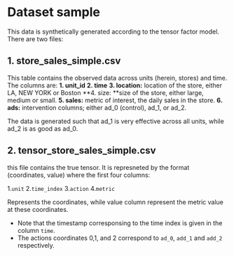 
# Dataset sample

This data is synthetically generated according to the tensor factor model. There are two files: 
## 1. store_sales_simple.csv
This table contains the observed data across units (herein, stores) and time. The columns are:
**1. unit_id**
**2. time**
**3. location:** location of the store, either LA, NEW YORK or Boston
**4. size: **size of the store, either large, medium or small. 
**5. sales:** metric of interest, the daily sales in the store.
**6. ads:** intervention columns; either ad_0 (control), ad_1, or ad_2. 

The data is generated such that ad_1 is very effective across all units, while ad_2 is as good as ad_0. 


## 2. tensor_store_sales_simple.csv

this file contains the true tensor. It is represneted by the format (coordinates, value) where the first four columns:

1.`unit`
2.`time_index`
3.`action`
4.`metric`

Represents the coordinates, while value column represent the metric value at these coordinates. 
 - Note that the timestamp corresponsing to the time index is given in the column `time`. 
 - The actions coordinates 0,1, and 2 correspond to `ad_0`, `add_1` and `add_2` respectively. 
 

